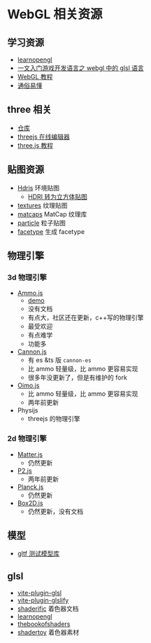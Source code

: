 # WebGL 相关资源

## 学习资源

- [learnopengl](https://learnopengl.com/Getting-started/Coordinate-Systems)
- [一文入门游戏开发语言之 webgl 中的 glsl 语言](https://juejin.cn/post/7085587372565332004)
- [WebGL 教程](https://blog.csdn.net/u014291990/article/details/102980860)
- [通俗易懂](https://blog.csdn.net/weixin_44867717/category_11251206_3.html)

## three 相关

- [仓库](https://github.com/mrdoob/three.js)
- [threejs 在线编辑器](https://threejs.org/editor/)
- [three.js 教程](http://www.webgl3d.cn/Three.js/)

## 贴图资源

- [Hdris](https://polyhaven.com/hdris) 环境贴图
  - [HDRI 转为立方体贴图](https://matheowis.github.io/HDRI-to-CubeMap/)
- [textures](https://polyhaven.com/textures) 纹理贴图
- [matcaps](https://github.com/nidorx/matcaps) MatCap 纹理库
- [particle](https://www.kenney.nl/assets/particle-pack) 粒子贴图
- [facetype](http://gero3.github.io/facetype.js/) 生成 facetype

## 物理引擎

### 3d 物理引擎

- [Ammo.js](https://github.com/kripken/ammo.js/)
  - [demo](http://schteppe.github.io/ammo.js-demos/)
  - 没有文档
  - 有点大，社区还在更新，c++写的物理引擎
  - 最受欢迎
  - 有点难学
  - 功能多
- [Cannon.js](https://schteppe.github.io/cannon.js/)
  - 有 es &ts 版 `cannon-es`
  - 比 ammo 轻量级，比 ammo 更容易实现
  - 很多年没更新了，但是有维护的 fork
- [Oimo.js](https://lo-th.github.io/Oimo.js/)
  - 比 ammo 轻量级，比 ammo 更容易实现
  - 两年前更新
- Physijs
  - threejs 的物理引擎

### 2d 物理引擎

- [Matter.js](https://brm.io/matter-js/)
  - 仍然更新
- [P2.js](https://schteppe.github.io/p2.js/)
  - 两年前更新
- [Planck.js](https://piqnt.com/planck.js/)
  - 仍然更新
- [Box2D.js](http://kripken.github.io/box2d.js/demo/webgl/box2d.html)
  - 仍然更新，没有文档

## 模型

- [gltf 测试模型库](https://github.com/KhronosGroup/glTF-Sample-Models)

## glsl

- [vite-plugin-glsl](https://www.npmjs.com/package/vite-plugin-glsl)
- [vite-plugin-glslify](https://www.npmjs.com/package/vite-plugin-glslify)
- [shaderific](https://shaderific.com/glsl.html) 着色器文档
- [learnopengl](https://learnopengl.com/Getting-started/Coordinate-Systems)
- [thebookofshaders](https://thebookofshaders.com/)
- [shadertoy](https://www.shadertoy.com/) 着色器素材
